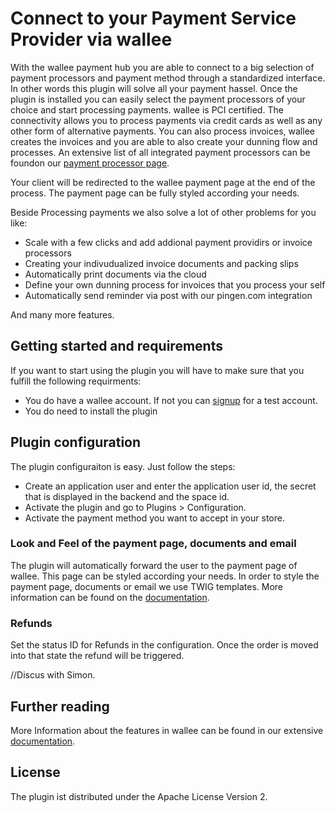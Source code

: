 # Connect to your Payment Service Provider via wallee
 
With the wallee payment hub you are able to connect to a big selection of payment processors and payment
method through a standardized interface. In other words this plugin will solve all your payment hassel. 
Once the plugin is installed you can easily select the payment processors of your choice and start 
processing payments.  wallee is PCI certified. The connectivity allows you to process payments via credit cards as well as 
any other form of alternative payments. You can also process invoices, 
wallee creates the invoices and you are able to also create your dunning flow and processes. 
An extensive list of all integrated payment processors can be foundon our [payment processor page](https://app-wallee.com/en/processors).
 
Your client will be redirected to the wallee payment page at the end of the process. The payment page can be fully styled according your needs.

Beside Processing payments we also solve a lot of other problems for you like:

* Scale with a few clicks and add addional payment providirs or invoice processors
* Creating your indivudualized invoice documents and packing slips
* Automatically print documents via the cloud
* Define your own dunning process for invoices that you process your self
* Automatically send reminder via post with our pingen.com integration

And many more features.


## Getting started and requirements
 
If you want to start using the plugin you will have to make sure that you fulfill the following requirments:

* You do have a wallee account. If not you can [signup](https://app-wallee.com/user/signup) for a test account.
* You do need to install the plugin 

 
## Plugin configuration
 
 The plugin configuraiton is easy. Just follow the steps:

* Create an application user and enter the application user id, the secret that is displayed in the backend and the space id.
* Activate the plugin and go to Plugins > Configuration. 
* Activate the payment method you want to accept in your store.

 
### Look and Feel of the payment page, documents and email
 
The plugin will automatically forward the user to the payment page of wallee. This page can be styled 
according your needs. In order to style the payment page, documents or email we use TWIG templates. More information can 
be found on the [documentation](https://app-wallee.com/en/doc/document-handling).
 
### Refunds
 
Set the status ID for Refunds in the configuration. Once the order is moved into that state the refund will be triggered. 

//Discus with Simon.

## Further reading

More Information about the features in wallee can be found in our extensive [documentation](https://app-wallee.com/en/doc).
 
## License
 
The plugin ist distributed under the Apache License Version 2.